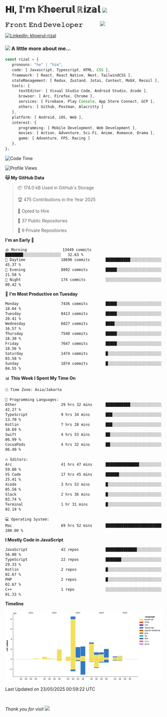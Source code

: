 <h1> 𝐇𝐢, 𝕀'𝕞 𝕂𝕙𝕠𝕖𝕣𝕦𝕝 ℝ𝕚𝕫𝕒𝕝 <img src="https://media.giphy.com/media/mGcNjsfWAjY5AEZNw6/giphy.gif" width="50"></h1>
<img align='right' src="https://media.giphy.com/media/v1.Y2lkPTc5MGI3NjExOWI2ajR2NGJubzBsZHFuaHMwajRrcDNsNXJwOG8yb3F0NjhkNXF4OSZlcD12MV9pbnRlcm5hbF9naWZfYnlfaWQmY3Q9cw/fkZukR450RQ1qnGaq9/giphy.gif" width="200">
<strong style="font-size:20px;">𝙵𝚛𝚘𝚗𝚝 𝙴𝚗𝚍 𝙳𝚎𝚟𝚎𝚕𝚘𝚙𝚎𝚛</strong>
</p></em>

[![LinkedIn: khoerul-rizal](https://img.shields.io/badge/khoerul--rizal-blue?style=flat-square&logo=Linkedin&logoColor=white&link=https://www.linkedin.com/in/khoerul-rizal/)](https://www.linkedin.com/in/khoerul-rizal/)

### <img src="https://media.giphy.com/media/VgCDAzcKvsR6OM0uWg/giphy.gif" width="50"> A little more about me...

```typescript
const rizal = {
   pronouns: "he" | "him",
   code: [ Javascript, Typescript, HTML, CSS ],
   framework: [ React, React Native, Next, TailwindCSS ],
   stateManagement: [ Redux, Zustand, Jotai, Context, MobX, Recoil ],
   tools: {
      textEditor: [ Visual Studio Code, Android Studio, Xcode ],
      browser: [ Arc, Firefox, Chrome ],
      services: [ Firebase, Play Console, App Store Connect, GCP ],
      others: [ Github, Postman, Alacritty ]
   },
   platform: [ Android, iOS, Web ],
   interest: {
      programming: [ Mobile Development, Web Development ],
      movies: [ Action, Adventure, Sci-Fi, Anime, Romance, Drama ],
      game: [ Adventure, FPS, Racing ]
   },
};
```

<!--START_SECTION:waka-->
![Code Time](http://img.shields.io/badge/Code%20Time-2%2C867%20hrs%2030%20mins-blue)

![Profile Views](http://img.shields.io/badge/Profile%20Views-1-blue)

**🐱 My GitHub Data** 

> 📦 174.0 kB Used in GitHub's Storage 
 > 
> 🏆 475 Contributions in the Year 2025
 > 
> 💼 Opted to Hire
 > 
> 📜 37 Public Repositories 
 > 
> 🔑 9 Private Repositories 
 > 
**I'm an Early 🐤** 

```text
🌞 Morning                13449 commits       ████████░░░░░░░░░░░░░░░░░   32.63 % 
🌆 Daytime                18696 commits       ███████████░░░░░░░░░░░░░░   45.37 % 
🌃 Evening                8892 commits        █████░░░░░░░░░░░░░░░░░░░░   21.58 % 
🌙 Night                  174 commits         ░░░░░░░░░░░░░░░░░░░░░░░░░   00.42 % 
```
📅 **I'm Most Productive on Tuesday** 

```text
Monday                   7436 commits        █████░░░░░░░░░░░░░░░░░░░░   18.04 % 
Tuesday                  8413 commits        █████░░░░░░░░░░░░░░░░░░░░   20.41 % 
Wednesday                6827 commits        ████░░░░░░░░░░░░░░░░░░░░░   16.57 % 
Thursday                 7540 commits        █████░░░░░░░░░░░░░░░░░░░░   18.30 % 
Friday                   7647 commits        █████░░░░░░░░░░░░░░░░░░░░   18.56 % 
Saturday                 1474 commits        █░░░░░░░░░░░░░░░░░░░░░░░░   03.58 % 
Sunday                   1874 commits        █░░░░░░░░░░░░░░░░░░░░░░░░   04.55 % 
```


📊 **This Week I Spent My Time On** 

```text
🕑︎ Time Zone: Asia/Jakarta

💬 Programming Languages: 
Other                    29 hrs 32 mins      ███████████░░░░░░░░░░░░░░   42.27 % 
TypeScript               9 hrs 34 mins       ███░░░░░░░░░░░░░░░░░░░░░░   13.70 % 
Kotlin                   7 hrs 28 mins       ███░░░░░░░░░░░░░░░░░░░░░░   10.69 % 
Swift                    4 hrs 53 mins       ██░░░░░░░░░░░░░░░░░░░░░░░   06.99 % 
CocoaPods                4 hrs 32 mins       ██░░░░░░░░░░░░░░░░░░░░░░░   06.49 % 

🔥 Editors: 
Arc                      41 hrs 47 mins      ███████████████░░░░░░░░░░   59.80 % 
VS Code                  17 hrs 45 mins      ██████░░░░░░░░░░░░░░░░░░░   25.41 % 
Xcode                    3 hrs 53 mins       █░░░░░░░░░░░░░░░░░░░░░░░░   05.58 % 
Slack                    2 hrs 36 mins       █░░░░░░░░░░░░░░░░░░░░░░░░   03.74 % 
Terminal                 1 hr 31 mins        █░░░░░░░░░░░░░░░░░░░░░░░░   02.19 % 

💻 Operating System: 
Mac                      69 hrs 52 mins      █████████████████████████   100.00 % 
```

**I Mostly Code in JavaScript** 

```text
JavaScript               42 repos            ██████████████░░░░░░░░░░░   56.00 % 
TypeScript               22 repos            ███████░░░░░░░░░░░░░░░░░░   29.33 % 
Kotlin                   2 repos             █░░░░░░░░░░░░░░░░░░░░░░░░   02.67 % 
PHP                      2 repos             █░░░░░░░░░░░░░░░░░░░░░░░░   02.67 % 
C++                      1 repo              ░░░░░░░░░░░░░░░░░░░░░░░░░   01.33 % 
```



**Timeline**

![Lines of Code chart](https://raw.githubusercontent.com/khoerulrizal/khoerulrizal/main/assets/bar_graph.png)


 Last Updated on 23/05/2025 00:59:22 UTC
<!--END_SECTION:waka-->
</details>
<br/>

<em>Thank you for visit</em> <img src="https://media.giphy.com/media/v1.Y2lkPTc5MGI3NjExcHdvNm1qZWtjaGw0ZjdwM3Z3NnY2dHlueTVuODBta2FiY20wM2YybSZlcD12MV9pbnRlcm5hbF9naWZfYnlfaWQmY3Q9cw/tV25tpdKqdFa9x81k2/giphy.gif" width="40">
